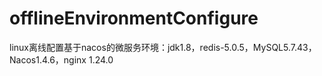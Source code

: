 # offlineEnvironmentConfigure
linux离线配置基于nacos的微服务环境：jdk1.8，redis-5.0.5，MySQL5.7.43，Nacos1.4.6，nginx 1.24.0

